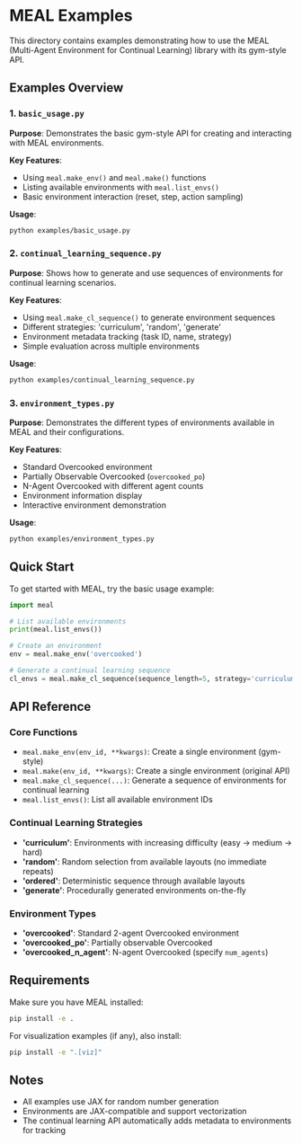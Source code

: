 # MEAL Examples

This directory contains examples demonstrating how to use the MEAL (Multi-Agent Environment for Continual Learning) library with its gym-style API.

## Examples Overview

### 1. `basic_usage.py`
**Purpose**: Demonstrates the basic gym-style API for creating and interacting with MEAL environments.

**Key Features**:
- Using `meal.make_env()` and `meal.make()` functions
- Listing available environments with `meal.list_envs()`
- Basic environment interaction (reset, step, action sampling)

**Usage**:
```bash
python examples/basic_usage.py
```

### 2. `continual_learning_sequence.py`
**Purpose**: Shows how to generate and use sequences of environments for continual learning scenarios.

**Key Features**:
- Using `meal.make_cl_sequence()` to generate environment sequences
- Different strategies: 'curriculum', 'random', 'generate'
- Environment metadata tracking (task ID, name, strategy)
- Simple evaluation across multiple environments

**Usage**:
```bash
python examples/continual_learning_sequence.py
```

### 3. `environment_types.py`
**Purpose**: Demonstrates the different types of environments available in MEAL and their configurations.

**Key Features**:
- Standard Overcooked environment
- Partially Observable Overcooked (`overcooked_po`)
- N-Agent Overcooked with different agent counts
- Environment information display
- Interactive environment demonstration

**Usage**:
```bash
python examples/environment_types.py
```

## Quick Start

To get started with MEAL, try the basic usage example:

```python
import meal

# List available environments
print(meal.list_envs())

# Create an environment
env = meal.make_env('overcooked')

# Generate a continual learning sequence
cl_envs = meal.make_cl_sequence(sequence_length=5, strategy='curriculum')
```

## API Reference

### Core Functions

- `meal.make_env(env_id, **kwargs)`: Create a single environment (gym-style)
- `meal.make(env_id, **kwargs)`: Create a single environment (original API)
- `meal.make_cl_sequence(...)`: Generate a sequence of environments for continual learning
- `meal.list_envs()`: List all available environment IDs

### Continual Learning Strategies

- **'curriculum'**: Environments with increasing difficulty (easy → medium → hard)
- **'random'**: Random selection from available layouts (no immediate repeats)
- **'ordered'**: Deterministic sequence through available layouts
- **'generate'**: Procedurally generated environments on-the-fly

### Environment Types

- **'overcooked'**: Standard 2-agent Overcooked environment
- **'overcooked_po'**: Partially observable Overcooked
- **'overcooked_n_agent'**: N-agent Overcooked (specify `num_agents`)

## Requirements

Make sure you have MEAL installed:

```bash
pip install -e .
```

For visualization examples (if any), also install:

```bash
pip install -e ".[viz]"
```

## Notes

- All examples use JAX for random number generation
- Environments are JAX-compatible and support vectorization
- The continual learning API automatically adds metadata to environments for tracking